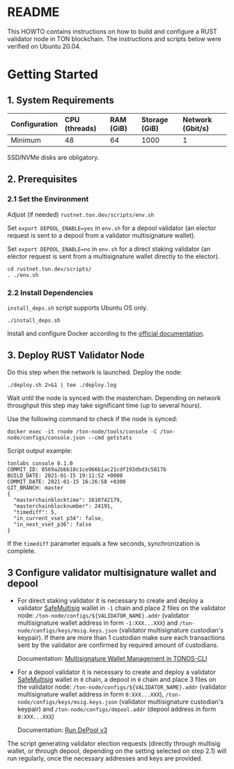 # README

This HOWTO contains instructions on how to build and configure a RUST validator node in TON blockchain. The instructions and scripts below were verified on Ubuntu 20.04.
# Getting Started

## 1. System Requirements
| Configuration | CPU (threads) | RAM (GiB) | Storage (GiB) | Network (Gbit/s)|
|---|:---|:---|:---|:---|
| Minimum |48|64|1000|1| 

SSD/NVMe disks are obligatory.

## 2. Prerequisites
### 2.1 Set the Environment
Adjust (if needed) `rustnet.ton.dev/scripts/env.sh`

Set `export DEPOOL_ENABLE=yes` in `env.sh` for a depool validator (an elector request is sent to a depool from a validator multisignature wallet).

Set `export DEPOOL_ENABLE=no` in `env.sh` for a direct staking validator (an elector request is sent from a multisignature wallet directly to the elector).
    
    cd rustnet.ton.dev/scripts/
    . ./env.sh 

### 2.2 Install Dependencies
`install_deps.sh` script supports Ubuntu OS only.

    ./install_deps.sh 
Install and configure Docker according to the [official documentation](https://docs.docker.com/engine/install/ubuntu/). 

## 3. Deploy RUST Validator Node
Do this step when the network is launched.
Deploy the node:

    ./deploy.sh 2>&1 | tee ./deploy.log
  
Wait until the node is synced with the masterchain. Depending on network throughput this step may take significant time (up to several hours).

Use the following command to check if the node is synced:

    docker exec -it rnode /ton-node/tools/console -C /ton-node/configs/console.json --cmd getstats

Script output example:
```
tonlabs console 0.1.0
COMMIT_ID: 0569a2bbb18c1ce966b1ac21cdf193dbd3c5817b
BUILD_DATE: 2021-01-15 19:11:52 +0000
COMMIT_DATE: 2021-01-15 16:26:58 +0300
GIT_BRANCH: master
{
  "masterchainblocktime": 1610742179,
  "masterchainblocknumber": 24191,
  "timediff": 5,
  "in_current_vset_p34": false,
  "in_next_vset_p36": false
}
```
If the `timediff` parameter equals a few seconds, synchronization is complete.

## 3 Configure validator multisignature wallet and depool

- For direct staking validator it is necessary to create and deploy a validator [SafeMultisig](https://github.com/tonlabs/ton-labs-contracts/tree/master/solidity/safemultisig) wallet  in `-1` chain and place 2 files on the validator node: `/ton-node/configs/${VALIDATOR_NAME}.addr` (validator multisignature wallet address in form `-1:XXX...XXX`) and `/ton-node/configs/keys/msig.keys.json` (validator multisignature custodian's keypair). If there are more than 1 custodian make sure each transactions sent by the validator are confirmed by required amount of custodians.
  
  Documentation: [Multisignature Wallet Management in TONOS-CLI](https://docs.ton.dev/86757ecb2/p/94921e-multisignature-wallet-management-in-tonos-cli)
- For a depool validator it is necessary to create and deploy a validator [SafeMultisig](https://github.com/tonlabs/ton-labs-contracts/tree/master/solidity/safemultisig) wallet in `0` chain, a depool in `0` chain and place 3 files on the validator node: `/ton-node/configs/${VALIDATOR_NAME}.addr` (validator multisignature wallet address in form `0:XXX...XXX`), `/ton-node/configs/keys/msig.keys.json` (validator multisignature custodian's keypair) and `/ton-node/configs/depool.addr` (depool address in form `0:XXX...XXX`)

  Documentation: [Run DePool v3](https://docs.ton.dev/86757ecb2/p/04040b-run-depool-v3)

The script generating validator election requests (directly through multisig wallet, or through depool, depending on the setting selected on step 2.1) will run regularly, once the necessary addresses and keys are provided.
